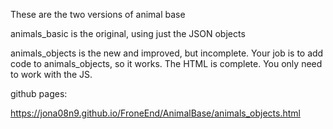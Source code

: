 These are the two versions of animal base

animals_basic is the original, using just the JSON objects

animals_objects is the new and improved, but incomplete.
Your job is to add code to animals_objects, so it works.
The HTML is complete. You only need to work with the JS.

github pages:

https://jona08n9.github.io/FroneEnd/AnimalBase/animals_objects.html
